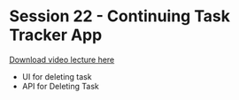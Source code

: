 # Session 22 - Continuing Task Tracker App

[Download video lecture here](https://www.idrive.com/idrive/sh/sh?k=s2p1s5m4e1)

- UI for deleting task
- API for Deleting Task

